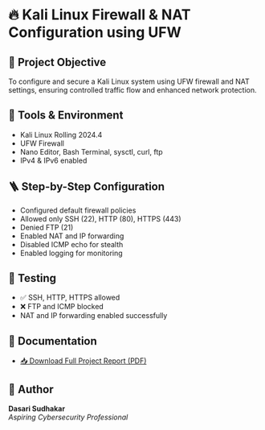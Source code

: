 # 🔥 Kali Linux Firewall & NAT Configuration using UFW

## 📌 Project Objective
To configure and secure a Kali Linux system using UFW firewall and NAT settings, ensuring controlled traffic flow and enhanced network protection.

## 🧰 Tools & Environment
- Kali Linux Rolling 2024.4
- UFW Firewall
- Nano Editor, Bash Terminal, sysctl, curl, ftp
- IPv4 & IPv6 enabled

## 🪜 Step-by-Step Configuration
- Configured default firewall policies
- Allowed only SSH (22), HTTP (80), HTTPS (443)
- Denied FTP (21)
- Enabled NAT and IP forwarding
- Disabled ICMP echo for stealth
- Enabled logging for monitoring

## 🧪 Testing
- ✅ SSH, HTTP, HTTPS allowed  
- ❌ FTP and ICMP blocked  
- NAT and IP forwarding enabled successfully

## 📄 Documentation
- [📥 Download Full Project Report (PDF)](./Kali_Firewall_Project_Report_DasariSudhakar.pdf)

## 👤 Author
**Dasari Sudhakar**  
*Aspiring Cybersecurity Professional*

